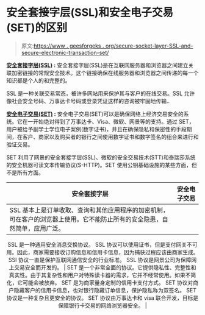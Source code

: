 # 安全套接字层(SSL)和安全电子交易(SET)的区别

> 原文:[https://www . geesforgeks . org/secure-socket-layer-SSL-and-secure-electronic-transaction-set/](https://www.geeksforgeeks.org/difference-between-secure-socket-layer-ssl-and-secure-electronic-transaction-set/)

**[安全套接字层(SSL)](https://www.geeksforgeeks.org/secure-socket-layer-ssl/) :**
安全套接字层(SSL)是在互联网服务器和浏览器之间建立关联加密链接的常规安全技术。这个链接确保在线服务器和浏览器之间传递的每一个知识都是个人的和完整的。

SSL 是一种关联交易常态，被许多网站用来保护其与客户的在线交易。SSL 允许像社会安全号码、万事达卡号码或登录凭证这样的咨询被牢固地传输..

**[安全电子交易(SET)](https://www.geeksforgeeks.org/secure-electronic-transaction-set-protocol/) :**
安全电子交易(SET)可以是确保网络上经济交易安全的系统。它在一开始绝对得到了万事达卡、Visa、微软、网景等的支持。通过 SET，用户被给予副学士学位电子案例(数字证书)，并且在确保隐私和保密性的手段期间，在客户、商家以及购买者的银行之间使用数字证书和数字签名的组合来进行和验证交易。

SET 利用了网景的安全套接字层(SSL)、微软的安全交易技术(STT)和泰瑞莎系统的安全机器可读文本传输协议(S-HTTP)。SET 使用公钥基础设施的某些方面，但不是所有方面。

<center>

| 安全套接字层 | 安全电子交易 |
| --- | --- |
| SSL 基本上是订单收取、查询和其他应用程序的加密机制，可在客户的浏览器上使用。它不能防止所有的安全隐患，自然简单，应用广泛。
SSL 是一种通用安全消息交换协议。
SSL 协议可以使用证书，但是支付网关不可用。因此，商家需要接收订购信息和信用卡信息，因为捕获过程应该由商家生成。
SSl 协议一直是保护互联网通信安全的行业标准。
SSL 协议是网景公司为保障网上交易安全而开发的。 | SET 是一个非常全面的协议。它提供隐私性、完整性和真实性。由于其复杂性和用户对特殊读卡器的需求，它并不经常使用。如果不简化，它可能会被放弃。
SET 是为商家量身定制的信用卡支付方式。
SET 协议对商户隐藏客户的信用卡信息，也对银行隐藏订单信息，保护隐私称为双签名。
SET 协议是一种复杂且更安全的协议。
SET 协议由万事达卡和 visa 联合开发，目标是保障银行卡交易的网络浏览器安全。 |

</center>